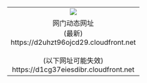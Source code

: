 ﻿<table>
  <tr></tr>
  <tr><td colspan=2 align=center><img src="https://d2uhzt96ojcd29.cloudfront.net/Up/oGate.jpg" /></td></tr>
  <tr><td colspan=2 align=center>网门动态网址<br/>(最新)
<br>https://d2uhzt96ojcd29.cloudfront.net
<br/><br/>(以下网址可能失效)
<br>https://d1cg37eiesdibr.cloudfront.net
    </td>
  </tr>
</table>
